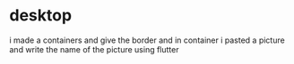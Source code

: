 # desktop
i made a containers and give the border and in container i pasted a picture and write the name of the picture using flutter

